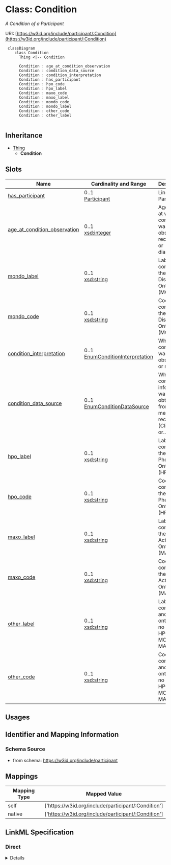 # Class: Condition
_A Condition of a Participant_





URI: [https://w3id.org/include/participant/:Condition](https://w3id.org/include/participant/:Condition)




```mermaid
 classDiagram
    class Condition
      Thing <|-- Condition
      
      Condition : age_at_condition_observation
      Condition : condition_data_source
      Condition : condition_interpretation
      Condition : has_participant
      Condition : hpo_code
      Condition : hpo_label
      Condition : maxo_code
      Condition : maxo_label
      Condition : mondo_code
      Condition : mondo_label
      Condition : other_code
      Condition : other_label
      
```





## Inheritance
* [Thing](Thing.md)
    * **Condition**



## Slots

| Name | Cardinality and Range  | Description  |
| ---  | ---  | --- |
| [has_participant](has_participant.md) | 0..1 <br/> [Participant](Participant.md)  | Link to a Participant  |
| [age_at_condition_observation](age_at_condition_observation.md) | 0..1 <br/> [xsd:integer](xsd:integer)  | Age in days at which condition was observed, recorded, or diagnosed  |
| [mondo_label](mondo_label.md) | 0..1 <br/> [xsd:string](xsd:string)  | Label for condition in the Mondo Disease Ontology (MONDO)  |
| [mondo_code](mondo_code.md) | 0..1 <br/> [xsd:string](xsd:string)  | Code for condition in the Mondo Disease Ontology (MONDO)  |
| [condition_interpretation](condition_interpretation.md) | 0..1 <br/> [EnumConditionInterpretation](EnumConditionInterpretation.md)  | Whether condition was observed or not  |
| [condition_data_source](condition_data_source.md) | 0..1 <br/> [EnumConditionDataSource](EnumConditionDataSource.md)  | Whether condition information was obtained from medical records (Clinical) or...  |
| [hpo_label](hpo_label.md) | 0..1 <br/> [xsd:string](xsd:string)  | Label for condition in the Human Phenotype Ontology (HPO)  |
| [hpo_code](hpo_code.md) | 0..1 <br/> [xsd:string](xsd:string)  | Code for condition in the Human Phenotype Ontology (HPO)  |
| [maxo_label](maxo_label.md) | 0..1 <br/> [xsd:string](xsd:string)  | Label for condition in the Medical Action Ontology (MAXO)  |
| [maxo_code](maxo_code.md) | 0..1 <br/> [xsd:string](xsd:string)  | Code for condition in the Medical Action Ontology (MAXO)  |
| [other_label](other_label.md) | 0..1 <br/> [xsd:string](xsd:string)  | Label for condition in another ontology (if no match in HPO, MONDO, or MAXO)  |
| [other_code](other_code.md) | 0..1 <br/> [xsd:string](xsd:string)  | Code for condition in another ontology (if no match in HPO, MONDO, or MAXO)  |


## Usages



## Identifier and Mapping Information







### Schema Source


* from schema: https://w3id.org/include/participant







## Mappings

| Mapping Type | Mapped Value |
| ---  | ---  |
| self | ['https://w3id.org/include/participant/:Condition'] |
| native | ['https://w3id.org/include/participant/:Condition'] |


## LinkML Specification

<!-- TODO: investigate https://stackoverflow.com/questions/37606292/how-to-create-tabbed-code-blocks-in-mkdocs-or-sphinx -->

### Direct

<details>
```yaml
name: Condition
definition_uri: include:Condition
description: A Condition of a Participant
title: Condition
from_schema: https://w3id.org/include/participant
rank: 1000
is_a: Thing
slots:
- has_participant
- age_at_condition_observation
- mondo_label
- mondo_code
- condition_interpretation
- condition_data_source
- hpo_label
- hpo_code
- maxo_label
- maxo_code
- other_label
- other_code

```
</details>

### Induced

<details>
```yaml
name: Condition
definition_uri: include:Condition
description: A Condition of a Participant
title: Condition
from_schema: https://w3id.org/include/participant
rank: 1000
is_a: Thing
attributes:
  has_participant:
    name: has_participant
    definition_uri: include:has_participant
    description: Link to a Participant
    title: Has Participant
    from_schema: https://w3id.org/include/participant
    rank: 1000
    alias: has_participant
    owner: Condition
    domain_of:
    - FamilyGroup
    - Condition
    - Biospecimen
    - DataFile
    range: Participant
  age_at_condition_observation:
    name: age_at_condition_observation
    definition_uri: include:age_at_condition_observation
    description: Age in days at which condition was observed, recorded, or diagnosed
    title: Age At Condition Observation
    from_schema: https://w3id.org/include/participant
    rank: 1000
    alias: age_at_condition_observation
    owner: Condition
    domain_of:
    - Condition
    range: integer
  mondo_label:
    name: mondo_label
    definition_uri: include:mondo_label
    description: Label for condition in the Mondo Disease Ontology (MONDO)
    title: Mondo Label
    from_schema: https://w3id.org/include/participant
    rank: 1000
    alias: mondo_label
    owner: Condition
    domain_of:
    - Condition
    range: string
  mondo_code:
    name: mondo_code
    definition_uri: include:mondo_code
    description: Code for condition in the Mondo Disease Ontology (MONDO)
    title: Mondo Code
    from_schema: https://w3id.org/include/participant
    rank: 1000
    alias: mondo_code
    owner: Condition
    domain_of:
    - Condition
    range: string
  condition_interpretation:
    name: condition_interpretation
    definition_uri: include:condition_interpretation
    description: Whether condition was observed or not. "Not Observed" indicates participant
      was specifically examined for that condition, or health record specifically
      queried for that condition, and found to be negative. Sept. 2022 release will
      only include positive assertions.
    title: Condition Interpretation
    from_schema: https://w3id.org/include/participant
    rank: 1000
    alias: condition_interpretation
    owner: Condition
    domain_of:
    - Condition
    range: enum_condition_interpretation
  condition_data_source:
    name: condition_data_source
    definition_uri: include:condition_data_source
    description: Whether condition information was obtained from medical records (Clinical)
      or patient survey (Self-Reported)
    title: Condition Data Source
    from_schema: https://w3id.org/include/participant
    rank: 1000
    alias: condition_data_source
    owner: Condition
    domain_of:
    - Condition
    range: enum_condition_data_source
  hpo_label:
    name: hpo_label
    definition_uri: include:hpo_label
    description: Label for condition in the Human Phenotype Ontology (HPO)
    title: Hpo Label
    from_schema: https://w3id.org/include/participant
    rank: 1000
    alias: hpo_label
    owner: Condition
    domain_of:
    - Condition
    range: string
  hpo_code:
    name: hpo_code
    definition_uri: include:hpo_code
    description: Code for condition in the Human Phenotype Ontology (HPO)
    title: Hpo Code
    from_schema: https://w3id.org/include/participant
    rank: 1000
    alias: hpo_code
    owner: Condition
    domain_of:
    - Condition
    range: string
  maxo_label:
    name: maxo_label
    definition_uri: include:maxo_label
    description: Label for condition in the Medical Action Ontology (MAXO)
    title: Maxo Label
    from_schema: https://w3id.org/include/participant
    rank: 1000
    alias: maxo_label
    owner: Condition
    domain_of:
    - Condition
    range: string
  maxo_code:
    name: maxo_code
    definition_uri: include:maxo_code
    description: Code for condition in the Medical Action Ontology (MAXO)
    title: Maxo Code
    from_schema: https://w3id.org/include/participant
    rank: 1000
    alias: maxo_code
    owner: Condition
    domain_of:
    - Condition
    range: string
  other_label:
    name: other_label
    definition_uri: include:other_label
    description: Label for condition in another ontology (if no match in HPO, MONDO,
      or MAXO)
    title: Other Label
    from_schema: https://w3id.org/include/participant
    rank: 1000
    alias: other_label
    owner: Condition
    domain_of:
    - Condition
    range: string
  other_code:
    name: other_code
    definition_uri: include:other_code
    description: Code for condition in another ontology (if no match in HPO, MONDO,
      or MAXO)
    title: Other Code
    from_schema: https://w3id.org/include/participant
    rank: 1000
    alias: other_code
    owner: Condition
    domain_of:
    - Condition
    range: string

```
</details>
